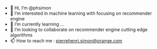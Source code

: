 - 👋 Hi, I’m @phsimon
- 👀 I’m interested in machine learning with focusing on recommender engine
- 🌱 I’m currently learning ...
- 💞️ I’m looking to collaborate on recommender engine cutting edge algorithms
- 📫 How to reach me : pierrehenri.simon@orange.com

<!---
phsimon/phsimon is a ✨ special ✨ repository because its `README.md` (this file) appears on your GitHub profile.
You can click the Preview link to take a look at your changes.
--->
